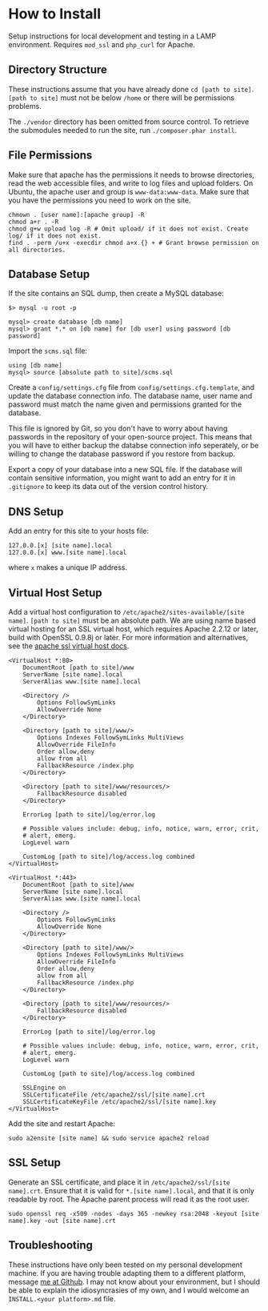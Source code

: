 # How to Install

Setup instructions for local development and testing in a LAMP environment. Requires `mod_ssl` and `php_curl` for Apache.

## Directory Structure

These instructions assume that you have already done `cd [path to site]`. `[path to site]` must not be below `/home` or there will be permissions problems.

The `./vendor` directory has been omitted from source control. To retrieve the submodules needed to run the site, run `./composer.phar install`.

## File Permissions

Make sure that apache has the permissions it needs to browse directories, read the web accessible files, and write to log files and upload folders. On Ubuntu, the apache user and group is `www-data:www-data`. Make sure that you have the permissions you need to work on the site.

```
chmown . [user name]:[apache group] -R
chmod a+r . -R
chmod g+w upload log -R # Omit upload/ if it does not exist. Create log/ if it does not exist.
find . -perm /u+x -execdir chmod a+x {} + # Grant browse permission on all directories.
```

## Database Setup

If the site contains an SQL dump, then create a MySQL database:

`$> mysql -u root -p`

```
mysql> create database [db name]
mysql> grant *.* on [db name] for [db user] using password [db password]
```

Import the `scms.sql` file:

```
using [db name]
mysql> source [absolute path to site]/scms.sql
```

Create a `config/settings.cfg` file from `config/settings.cfg.template`, and update the database connection info. The database name, user name and password must match the name given and permissions granted for the database.

This file is ignored by Git, so you don't have to worry about having passwords in the repository of your open-source project. This means that you will have to either backup the databse connection info seperately, or be willing to change the database password if you restore from backup.

Export a copy of your database into a new SQL file. If the database will contain sensitive information, you might want to add an entry for it in `.gitignore` to keep its data out of the version control history.

## DNS Setup

Add an entry for this site to your hosts file:

```
127.0.0.[x]	[site name].local
127.0.0.[x]	www.[site name].local
```

where `x` makes a unique IP address.

## Virtual Host Setup

Add a virtual host configuration to `/etc/apache2/sites-available/[site name]`. `[path to site]` must be an absolute path. We are using name based virtual hosting for an SSL virtual host, which requires Apache 2.2.12 or later, build with OpenSSL 0.9.8j or later. For more information and alternatives, see the [apache ssl virtual host docs](http://httpd.apache.org/docs/2.2/ssl/ssl_faq.html#vhosts2).

```
<VirtualHost *:80>
	DocumentRoot [path to site]/www
	ServerName [site name].local
	ServerAlias www.[site name].local

	<Directory />
		Options FollowSymLinks
		AllowOverride None
	</Directory>

	<Directory [path to site]/www/>
		Options Indexes FollowSymLinks MultiViews
		AllowOverride FileInfo
		Order allow,deny
		allow from all
		FallbackResource /index.php
	</Directory>

	<Directory [path to site]/www/resources/>
		FallbackResource disabled
	</Directory>

	ErrorLog [path to site]/log/error.log

	# Possible values include: debug, info, notice, warn, error, crit,
	# alert, emerg.
	LogLevel warn

	CustomLog [path to site]/log/access.log combined
</VirtualHost>

<VirtualHost *:443>
	DocumentRoot [path to site]/www
	ServerName [site name].local
	ServerAlias www.[site name].local

	<Directory />
		Options FollowSymLinks
		AllowOverride None
	</Directory>

	<Directory [path to site]/www/>
		Options Indexes FollowSymLinks MultiViews
		AllowOverride FileInfo
		Order allow,deny
		allow from all
		FallbackResource /index.php
	</Directory>

	<Directory [path to site]/www/resources/>
		FallbackResource disabled
	</Directory>

	ErrorLog [path to site]/log/error.log

	# Possible values include: debug, info, notice, warn, error, crit,
	# alert, emerg.
	LogLevel warn

	CustomLog [path to site]/log/access.log combined

	SSLEngine on
	SSLCertificateFile /etc/apache2/ssl/[site name].crt
	SSLCertificateKeyFile /etc/apache2/ssl/[site name].key
</VirtualHost>
```

Add the site and restart Apache:

`sudo a2ensite [site name] && sudo service apache2 reload`

## SSL Setup

Generate an SSL certificate, and place it in `/etc/apache2/ssl/[site name].crt`. Ensure that it is valid for `*.[site name].local`, and that it is only readable by root. The Apache parent process will read it as the root user.

```
sudo openssl req -x509 -nodes -days 365 -newkey rsa:2048 -keyout [site name].key -out [site name].crt
```

## Troubleshooting

These instructions have only been tested on my personal development machine. If you are having trouble adapting them to a different platform, message [me at Github](https://github.com/d4goxn). I may not know about your environment, but I should be able to explain the idiosyncrasies of my own, and I would welcome an `INSTALL.<your platform>.md` file.
